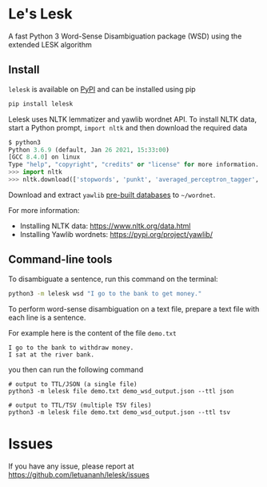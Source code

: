# Le's Lesk

A fast Python 3 Word-Sense Disambiguation package (WSD) using the extended LESK algorithm

## Install

`lelesk` is available on [PyPI](https://pypi.org/project/lelesk/) and can be installed using pip

```bash
pip install lelesk
```

Lelesk uses NLTK lemmatizer and yawlib wordnet API.
To install NLTK data, start a Python prompt, `import nltk` and then download the required data

```python
$ python3
Python 3.6.9 (default, Jan 26 2021, 15:33:00) 
[GCC 8.4.0] on linux
Type "help", "copyright", "credits" or "license" for more information.
>>> import nltk
>>> nltk.download(['stopwords', 'punkt', 'averaged_perceptron_tagger', 'wordnet'])
```

Download and extract `yawlib` [pre-built databases](https://github.com/letuananh/yawlib/releases/) to `~/wordnet`.

For more information:

- Installing NLTK data: https://www.nltk.org/data.html
- Installing Yawlib wordnets: https://pypi.org/project/yawlib/

## Command-line tools

To disambiguate a sentence, run this command on the terminal:

```bash
python3 -m lelesk wsd "I go to the bank to get money."
```

To perform word-sense disambiguation on a text file, prepare a text file with each line is a sentence. 

For example here is the content of the file `demo.txt`

```
I go to the bank to withdraw money.
I sat at the river bank.
```

you then can run the following command

```
# output to TTL/JSON (a single file)
python3 -m lelesk file demo.txt demo_wsd_output.json --ttl json

# output to TTL/TSV (multiple TSV files)
python3 -m lelesk file demo.txt demo_wsd_output.json --ttl tsv
```

# Issues

If you have any issue, please report at https://github.com/letuananh/lelesk/issues
